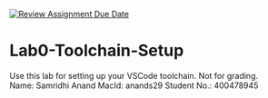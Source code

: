 [![Review Assignment Due Date](https://classroom.github.com/assets/deadline-readme-button-22041afd0340ce965d47ae6ef1cefeee28c7c493a6346c4f15d667ab976d596c.svg)](https://classroom.github.com/a/icAbNCbV)
# Lab0-Toolchain-Setup
Use this lab for setting up your VSCode toolchain.  Not for grading.  
Name: Samridhi Anand
MacId: anands29
Student No.: 400478945